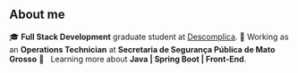 <h2>About me</h2>

🎓 **Full Stack Development** graduate student at <a href="https://descomplica.com.br/">Descomplica</a>.
💼 Working as an **Operations Technician** at **Secretaria de Segurança Pública de Mato Grosso**
🌱 &nbsp; Learning more about **Java | Spring Boot | Front-End**.
